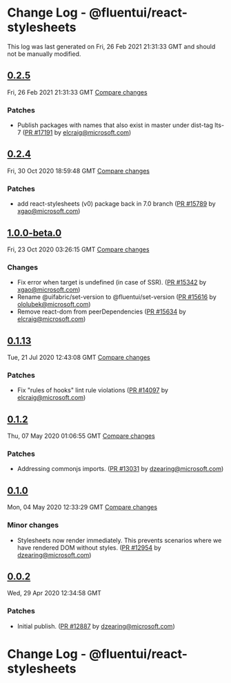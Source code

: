 # Change Log - @fluentui/react-stylesheets

This log was last generated on Fri, 26 Feb 2021 21:31:33 GMT and should not be manually modified.

<!-- Start content -->

## [0.2.5](https://github.com/microsoft/fluentui/tree/@fluentui/react-stylesheets_v0.2.5)

Fri, 26 Feb 2021 21:31:33 GMT 
[Compare changes](https://github.com/microsoft/fluentui/compare/@fluentui/react-stylesheets_v0.2.4..@fluentui/react-stylesheets_v0.2.5)

### Patches

- Publish packages with names that also exist in master under dist-tag lts-7 ([PR #17191](https://github.com/microsoft/fluentui/pull/17191) by elcraig@microsoft.com)

## [0.2.4](https://github.com/microsoft/fluentui/tree/@fluentui/react-stylesheets_v0.2.4)

Fri, 30 Oct 2020 18:59:48 GMT 
[Compare changes](https://github.com/microsoft/fluentui/compare/@fluentui/react-stylesheets_v1.0.0-beta.0..@fluentui/react-stylesheets_v0.2.4)

### Patches

- add react-stylesheets (v0) package back in 7.0 branch ([PR #15789](https://github.com/microsoft/fluentui/pull/15789) by xgao@microsoft.com)

## [1.0.0-beta.0](https://github.com/microsoft/fluentui/tree/@fluentui/react-stylesheets_v1.0.0-beta.0)

Fri, 23 Oct 2020 03:26:15 GMT 
[Compare changes](https://github.com/microsoft/fluentui/compare/@fluentui/react-stylesheets_v0.2.2..@fluentui/react-stylesheets_v1.0.0-beta.0)

### Changes

- Fix error when target is undefined (in case of SSR). ([PR #15342](https://github.com/microsoft/fluentui/pull/15342) by xgao@microsoft.com)
- Rename @uifabric/set-version to @fluentui/set-version ([PR #15616](https://github.com/microsoft/fluentui/pull/15616) by ololubek@microsoft.com)
- Remove react-dom from peerDependencies ([PR #15634](https://github.com/microsoft/fluentui/pull/15634) by elcraig@microsoft.com)

## [0.1.13](https://github.com/microsoft/fluentui/tree/@fluentui/react-stylesheets_v0.1.13)

Tue, 21 Jul 2020 12:43:08 GMT 
[Compare changes](https://github.com/microsoft/fluentui/compare/@fluentui/react-stylesheets_v0.1.11..@fluentui/react-stylesheets_v0.1.13)

### Patches

- Fix "rules of hooks" lint rule violations ([PR #14097](https://github.com/microsoft/fluentui/pull/14097) by elcraig@microsoft.com)

## [0.1.2](https://github.com/microsoft/fluentui/tree/@fluentui/react-stylesheets_v0.1.2)

Thu, 07 May 2020 01:06:55 GMT 
[Compare changes](https://github.com/microsoft/fluentui/compare/@fluentui/react-stylesheets_v0.1.0..@fluentui/react-stylesheets_v0.1.2)

### Patches

- Addressing commonjs imports. ([PR #13031](https://github.com/microsoft/fluentui/pull/13031) by dzearing@microsoft.com)

## [0.1.0](https://github.com/microsoft/fluentui/tree/@fluentui/react-stylesheets_v0.1.0)

Mon, 04 May 2020 12:33:29 GMT 
[Compare changes](https://github.com/microsoft/fluentui/compare/@fluentui/react-stylesheets_v0.0.2..@fluentui/react-stylesheets_v0.1.0)

### Minor changes

- Stylesheets now render immediately. This prevents scenarios where we have rendered DOM without styles. ([PR #12954](https://github.com/microsoft/fluentui/pull/12954) by dzearing@microsoft.com)

## [0.0.2](https://github.com/microsoft/fluentui/tree/@fluentui/react-stylesheets_v0.0.2)

Wed, 29 Apr 2020 12:34:58 GMT

### Patches

- Initial publish. ([PR #12887](https://github.com/microsoft/fluentui/pull/12887) by dzearing@microsoft.com)

# Change Log - @fluentui/react-stylesheets
